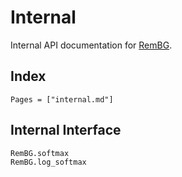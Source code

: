 # Internal

Internal API documentation for [RemBG](https://github.com/yezhengkai/RemBG.jl).

## Index

```@index
Pages = ["internal.md"]
```

## Internal Interface

```@docs
RemBG.softmax
RemBG.log_softmax
```